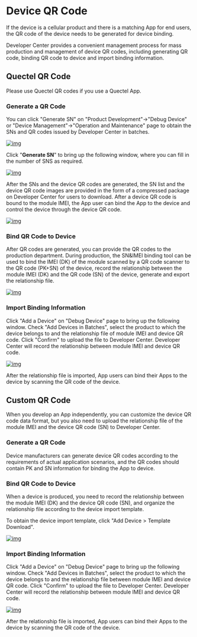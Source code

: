 # Device QR Code

If the device is a cellular product and there is a matching App for end users, the QR code of the device needs to be generated for device  binding.

Developer Center provides a convenient management process for mass production and management of device QR codes,  including generating QR code, binding QR code to device and import binding information.

## **Quectel QR Code**

Please use Quectel QR codes if you use a Quectel App.

### **Generate a QR Code**

You can click "Generate SN" on "Product Development"→"Debug Device" or "Device Management"→"Operation and Maintenance" page to obtain the SNs and QR codes issued by Developer Center in batches.

<a data-fancybox title="img" href="/en/massProduct/image2022-3-14_15-17-35.png?version=1&modificationDate=1647241633000&api=v2">![img](/en/massProduct/image2022-3-14_15-17-35.png?version=1&modificationDate=1647241633000&api=v2)</a>

Click "**Generate SN**" to bring up the following window, where you can fill in the number of SNS as required.

<a data-fancybox title="img" href="/en/massProduct/image2022-3-14_15-17-59.png?version=1&modificationDate=1647241656000&api=v2">![img](/en/massProduct/image2022-3-14_15-17-59.png?version=1&modificationDate=1647241656000&api=v2)</a>

After the SNs and the device QR codes are generated, the SN list and the device QR code images are provided in the form of a compressed package on Developer Center for users to download. After a device QR code is bound to the module IMEI, the App user can bind the App to the device and control the device through the device QR code.

<a data-fancybox title="img" href="/en/massProduct/image2022-3-15_15-41-20.png?version=1&modificationDate=1647329449000&api=v2">![img](/en/massProduct/image2022-3-15_15-41-20.png?version=1&modificationDate=1647329449000&api=v2)</a>

### **Bind QR Code to Device**

After QR codes are generated, you can provide the QR codes to the production department. During production, the SN&IMEI binding tool can be used to bind the IMEI (DK) of the module scanned by a QR code scanner to the QR code (PK+SN) of the device, record the relationship between the module IMEI (DK) and the QR code (SN) of the device, generate and export the relationship file.  

<a data-fancybox title="img" href="/en/massProduct/image2022-3-14_15-16-58.png?version=1&modificationDate=1647241596000&api=v2">![img](/en/massProduct/image2022-3-14_15-16-58.png?version=1&modificationDate=1647241596000&api=v2)</a>

### **Import Binding Information**

Click "Add a Device" on "Debug Device" page to bring up the following window. Check "Add Devices in Batches", select the product to which the device belongs to and the relationship file of module IMEI and device QR code. Click "Confirm" to upload the file to Developer Center. Developer Center will record the relationship between module IMEI and device QR code.

<a data-fancybox title="img" href="/en/massProduct/image2022-3-14_15-19-40.png?version=1&modificationDate=1647241758000&api=v2">![img](/en/massProduct/image2022-3-14_15-19-40.png?version=1&modificationDate=1647241758000&api=v2)</a>

After the relationship file is imported, App users can bind their Apps to the device by scanning the QR code of the device.

## **Custom QR Code**

When you develop an App independently, you can customize the device QR code data format, but you also need to upload the relationship file of the module IMEI and the device QR code (SN) to Developer Center.

### **Generate a QR Code**

Device manufacturers can generate device QR codes according to the requirements of actual application scenarios, and the QR codes should contain PK and SN information for binding the App to device. 

### **Bind QR Code to Device**

When a device is produced, you need to record the relationship between the module IMEI (DK) and the device QR code (SN), and organize the relationship file according to the device import template.

To obtain the device import template, click "Add Device > Template Download".

<a data-fancybox title="img" href="/en/massProduct/image2022-3-14_15-19-56.png?version=1&modificationDate=1647241774000&api=v2">![img](/en/massProduct/image2022-3-14_15-19-56.png?version=1&modificationDate=1647241774000&api=v2)</a>

### **Import Binding Information**

Click "Add a Device" on "Debug Device" page to bring up the following window. Check "Add Devices in Batches", select the product to which the device belongs to and the relationship file between module IMEI and device QR code. Click "Confirm" to upload the file to Developer Center. Developer Center will record the relationship between module IMEI and device QR code.

<a data-fancybox title="img" href="/en/massProduct/image2022-3-14_15-19-40.png?version=1&modificationDate=1647241758000&api=v2">![img](/en/massProduct/image2022-3-14_15-19-40.png?version=1&modificationDate=1647241758000&api=v2)</a>

After the relationship file is imported, App users can bind their Apps to the device by scanning the QR code of the device.

